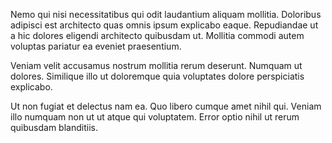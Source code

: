 Nemo qui nisi necessitatibus qui odit laudantium aliquam mollitia. Doloribus adipisci est architecto quas omnis ipsum explicabo eaque. Repudiandae ut a hic dolores eligendi architecto quibusdam ut. Mollitia commodi autem voluptas pariatur ea eveniet praesentium.
 Veniam velit accusamus nostrum mollitia rerum deserunt. Numquam ut dolores. Similique illo ut doloremque quia voluptates dolore perspiciatis explicabo.
 Ut non fugiat et delectus nam ea. Quo libero cumque amet nihil qui. Veniam illo numquam non ut ut atque qui voluptatem. Error optio nihil ut rerum quibusdam blanditiis.